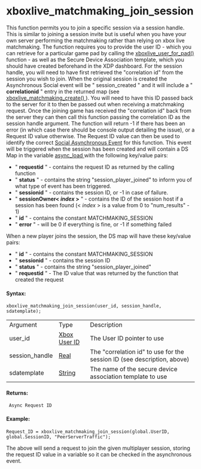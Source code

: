 # xboxlive_matchmaking_join_session

This function permits you to join a specific session via a session
handle. This is similar to joining a session invite but is useful when
you have your own server performing the matchmaking rather than relying
on xbox live matchmaking. The function requires you to provide the user
ID - which you can retrieve for a particular game pad by calling the [
xboxlive_user_for_pad()
](../Users_And_Accounts/xboxlive_user_for_pad) function - as well as
the Secure Device Association template, which you should have created
beforehand in the XDP dashboard. For the session handle, you will need
to have first retrieved the "correlation id" from the session you wish
to join. When the original session is created the Asynchronous Social
event will be " session_created " and it will include a "
**correlationid** " entry in the returned map (see [
xboxlive_matchmaking_create() ](xboxlive_matchmaking_create) ). You
will need to have this ID passed back to the server for it to then be
passed out when receiving a matchmaking request. Once the joining game
has received the "correlation id" back from the server they can then
call this function passing the correlation ID as the session handle
argument. The function will return -1 if there has been an error (in
which case there should be console output detailing the issue), or a
Request ID value otherwise. The Request ID value can then be used to
identify the correct [Social Asynchronous
Event](../../../../The_Asset_Editors/Object_Properties/Async_Events/Social)
for this function. This event will be triggered when the session has
been created and will contain a DS Map in the variable [ async_load
](../../../GML_Overview/Variables/Builtin_Global_Variables/async_load)
with the following key/value pairs:

-   " **requestid** " - contains the request ID as returned by the
    calling function
-   " **status** " - contains the string "session_player_joined" to
    inform you of what type of event has been triggered.
-   " **sessionid** " - contains the session ID, or -1 in case of
    failure.
-   " **sessionOwner\< *index* \>** " - contains the ID of the session
    host if a session has been found (\< *index* \> is a value from 0 to
    "num_results" - 1)
-   " **id** " - contains the constant MATCHMAKING_SESSION
-   " **error** " - will be 0 if everything is fine, or -1 if something
    failed

When a new player joins the session, the DS map will have these
key/value pairs:

-   " **id** " - contains the constant MATCHMAKING_SESSION
-   " **sessionid** " - contains the session ID
-   " **status** " - contains the string "session_player_joined"
-   " **requestid** " - The ID value that was returned by the function
    that created the request

#### Syntax:

``` gml
xboxlive_matchmaking_join_session(user_id, session_handle, sdatemplate);
```

|                |                                                                                                                              |                                                                         |
|----------------|------------------------------------------------------------------------------------------------------------------------------|-------------------------------------------------------------------------|
| Argument       | Type                                                                                                                         | Description                                                             |
| user_id        |  [Xbox User ID](../../../../../GameMaker_Language/GML_Reference/UWP_And_XBox_Live/Users_And_Accounts/xboxlive_get_user)  | The User ID pointer to use                                              |
| session_handle |  [Real](../../../../../GameMaker_Language/GML_Overview/Data_Types)                                                       | The "correlation id" to use for the session ID (see description, above) |
| sdatemplate    |  [String](../../../../../GameMaker_Language/GML_Overview/Data_Types)                                                     | The name of the secure device association template to use               |

#### Returns:

``` gml
 Async Request ID
```

#### Example:

``` gml
Request_ID = xboxlive_matchmaking_join_session(global.UserID, global.SessionID, "PeerServerTraffic");
```

The above will send a request to join the given multiplayer session,
storing the request ID value in a variable so it can be checked in the
asynchronous event.
